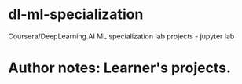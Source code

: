 # dl-ml-specialization
Coursera/DeepLearning.AI ML specialization lab projects - jupyter lab
# Author notes: Learner's projects.